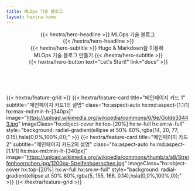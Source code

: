 ```yaml
---
title: MLOps 기술 블로그
layout: hextra-home
---
```



<section class="colorbox hx:w-full" style="text-align: center;">
<div class="hx:mt-6 hx:mb-6">
{{< hextra/hero-headline >}}
MLOps 기술 블로그&nbsp;<br class="hx:sm:block hx:hidden" />
{{< /hextra/hero-headline >}}
</div>

<div class="hx:mb-12">
{{< hextra/hero-subtitle >}}
Hugo & Markdown을 이용해 &nbsp;<br class="hx:sm:block hx:hidden" /> MLOps 기술 블로그 만들기
{{< /hextra/hero-subtitle >}}
</div>

<div class="hx:mb-6">
{{< hextra/hero-button text="Let's Start!" link="docs" >}}
</div>
</section>

<br><br><br>

{{< hextra/feature-grid >}}
    {{< hextra/feature-card 
        title="메인페이지 카드 1"
        subtitle="메인페이지 카드1의 설명"
        class="hx:aspect-auto hx:md:aspect-[1.1/1] hx:max-md:min-h-[340px]"
        image="https://upload.wikimedia.org/wikipedia/commons/6/6e/Golde33443.jpg"
        imageClass="hx:object-cover hx:top-[20%] hx:w-full hx:sm:w-full"
        style="background: radial-gradient(ellipse at 50% 80%,rgba(14, 20, 77, 0.15),hsla(0,0%,100%,0));"
    >}}
    {{< hextra/feature-card 
        title="메인페이지 카드 2"
        subtitle="메인페이지 카드2의 설명"
        class="hx:aspect-auto hx:md:aspect-[1.1/1] hx:max-md:min-h-[340px]"
        image="https://upload.wikimedia.org/wikipedia/commons/thumb/a/a8/Streifenhoernchen.jpg/1200px-Streifenhoernchen.jpg"
        imageClass="hx:object-cover hx:top-[20%] hx:w-full hx:sm:w-full"
        style="background: radial-gradient(ellipse at 50% 80%,rgba(5, 155, 168, 0.14),hsla(0,0%,100%,0));"
    >}}
{{< /hextra/feature-grid >}}
